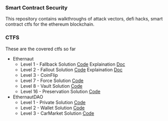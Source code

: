 ### Smart Contract Security

This repository contains walkthroughs of attack vectors, defi hacks, smart contract ctfs for the ethereum blockchain.

### CTFS

These are the covered ctfs so far

- Ethernaut
  - Level 1 - Fallback
    Solution [Code](https://github.com/literallymarvellous/smart-contract-security-walkthroughs/blob/main/test/ethernaut/Fallback.t.sol)
    Explaination [Doc](https://github.com/literallymarvellous/smart-contract-security-walkthroughs/blob/main/src/ethernaut/level_1/Fallback.md)
  - Level 2 - Fallout
    Solution [Code](https://github.com/literallymarvellous/smart-contract-security-walkthroughs/blob/main/test/ethernaut/Fallout.t.sol)
    Explaination [Doc](https://github.com/literallymarvellous/smart-contract-security-walkthroughs/blob/main/src/ethernaut/level_1/Fallout.md)
  - Level 3 - CoinFlip
  - Level 7 - Force
    Solution [Code](https://github.com/literallymarvellous/smart-contract-security-walkthroughs/blob/main/test/ethernaut/Force.t.sol)
  - Level 8 - Vault
    Solution [Code](https://github.com/literallymarvellous/smart-contract-security-walkthroughs/blob/main/test/ethernaut/Vault.t.sol)
  - Level 16 - Preservation
    Solution [Code](https://github.com/literallymarvellous/smart-contract-security-walkthroughs/blob/main/test/ethernaut/Preservation.t.sol)
- EthernautDAO
  - Level 1 - Private
    Solution [Code](https://github.com/literallymarvellous/smart-contract-security-walkthroughs/blob/main/test/ethernautDao/Privatedata.t.sol)
  - Level 2 - Wallet
    Solution [Code](https://github.com/literallymarvellous/smart-contract-security-walkthroughs/blob/main/test/ethernautDao/Wallet.t.sol)
  - Level 3 - CarMarket
    Solution [Code](https://github.com/literallymarvellous/smart-contract-security-walkthroughs/blob/main/test/ethernautDao/Car.t.sol)

